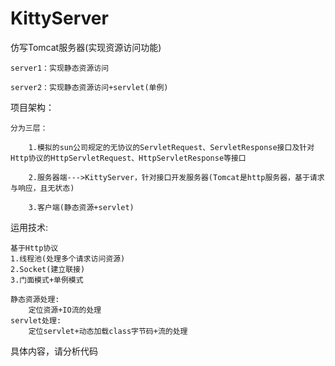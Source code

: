 # KittyServer

仿写Tomcat服务器(实现资源访问功能)

    server1：实现静态资源访问
  
    server2：实现静态资源访问+servlet(单例)

项目架构：

    分为三层：
    
        1.模拟的sun公司规定的无协议的ServletRequest、ServletResponse接口及针对Http协议的HttpServletRequest、HttpServletResponse等接口
        
        2.服务器端--->KittyServer，针对接口开发服务器(Tomcat是http服务器，基于请求与响应，且无状态)
        
        3.客户端(静态资源+servlet)
        
 运用技术:
    
    基于Http协议
    1.线程池(处理多个请求访问资源)
    2.Socket(建立联接)
    3.门面模式+单例模式
    
    静态资源处理:
        定位资源+IO流的处理
    servlet处理:
        定位servlet+动态加载class字节码+流的处理
        
具体内容，请分析代码

